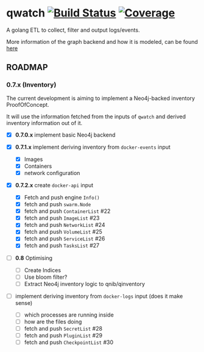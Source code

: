 # qwatch [![Build Status](http://wins.ddns.net:8000/api/badges/qnib/qwatch/status.svg)](http://wins.ddns.net:8000/qnib/qwatch) [![Coverage](http://wins.ddns.net:8008/badges/qnib/qwatch/coverage.svg)](http://wins.ddns.net:8008/qnib/qwatch)

A golang ETL to collect, filter and output logs/events.

More information of the graph backend and how it is modeled, can be found [here](Neo4j.md)

## ROADMAP

### 0.7.x (Inventory)

The current development is aiming to implement a Neo4j-backed inventory ProofOfConcept.

It will use the information fetched from the inputs of `qwatch` and derived inventory information out of it.

- [x] **0.7.0.x**  implement basic Neo4j backend 	

- [x] **0.7.1.x** implement deriving inventory from `docker-events` input
    - [x] Images
    - [x] Containers
    - [x] network configuration
- [x] **0.7.2.x** create `docker-api` input
    - [x] Fetch and push engine `Info()`
    - [x] fetch and push `swarm.Node`
    - [x] fetch and push `ContainerList` #22
    - [x] fetch and push `ImageList` #23
    - [x] fetch and push `NetworkList` #24
    - [x] fetch and push `VolumeList` #25
    - [x] fetch and push `ServiceList` #26
    - [x] fetch and push `TasksList` #27

- [ ] **0.8** Optimising 
    - [ ] Create Indices
    - [ ] Use bloom filter?
    - [ ] Extract Neo4j inventory logic to qnib/qinventory

- [ ] implement deriving inventory from `docker-logs` input (does it make sense)
    - [ ] which processes are running inside
    - [ ] how are the files doing
    - [ ] fetch and push `SecretList` #28
    - [ ] fetch and push `PluginList` #29
    - [ ] fetch and push `CheckpointList` #30
